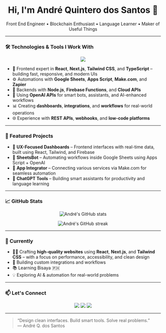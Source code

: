 <!-- Profile Header -->
<h1 align="center">Hi, I'm André Quintero dos Santos 👋</h1>
<p align="center">Front End Engineer • Blockchain Enthusiast • Language Learner • Maker of Useful Things</p>

---

### 🛠️ Technologies & Tools I Work With

<p align="center">
  <img src="https://skillicons.dev/icons?i=js,ts,nodejs,react,nextjs,tailwind,vite,html,css,angular,firebase,googlecloud,git,github,vscode,figma,solidity" />
</p>

- 🎨 Frontend expert in **React**, **Next.js**, **Tailwind CSS**, and **TypeScript** – building fast, responsive, and modern UIs
- ⚙️ Automations with **Google Sheets**, **Apps Script**, **Make.com**, and **Zapier**
- 🔧 Backends with **Node.js**, **Firebase Functions**, and **Cloud APIs**
- 🧠 Using **OpenAI APIs** for smart bots, assistants, and AI-enhanced workflows
- 📊 Creating **dashboards**, **integrations**, and **workflows** for real-world operations
- 🌐 Experience with **REST APIs**, **webhooks**, and **low-code platforms**

---

### 🚀 Featured Projects

- 🧭 **UX-Focused Dashboards** – Frontend interfaces with real-time data, built using React, Tailwind, and Firebase
- 🔄 **SheetsBot** – Automating workflows inside Google Sheets using Apps Script + OpenAI
- 🌉 **App Integrator** – Connecting various services via Make.com for seamless automation
- 🤖 **ChatGPT Tools** – Building smart assistants for productivity and language learning

---

### 📈 GitHub Stats

<p align="center">
  <img src="https://github-readme-stats.vercel.app/api?username=AndreQuintero&show_icons=true&theme=radical" alt="André's GitHub stats" />
</p>

<p align="center">
  <img src="https://github-readme-streak-stats.herokuapp.com/?user=AndreQuintero&theme=radical" alt="André's GitHub streak" />
</p>

---

### 🌱 Currently

- 🧑‍💻 Crafting **high-quality websites** using **React**, **Next.js**, and **Tailwind CSS** – with a focus on performance, accessibility, and clean design
- 🚀 Building custom integrations and workflows
- 📚 Learning Bisaya 🇵🇭
- 💡 Exploring AI & automation for real-world problems

---

### 📫 Let's Connect

<p align="center">
  <a href="https://www.linkedin.com/in/andrequintero"><img src="https://img.shields.io/badge/LinkedIn-blue?style=for-the-badge&logo=linkedin"></a>
  <a href="mailto:andre.quintero96@gmail.com"><img src="https://img.shields.io/badge/Email-D14836?style=for-the-badge&logo=gmail&logoColor=white"></a>
    <a href="https://www.facebook.com/andre.quintero.37"><img src="https://img.shields.io/badge/Facebook-1877F2?style=for-the-badge&logo=facebook&logoColor=white"></a>
</p>

---

> “Design clean interfaces. Build smart tools. Solve real problems.”  
> — André Q. dos Santos
